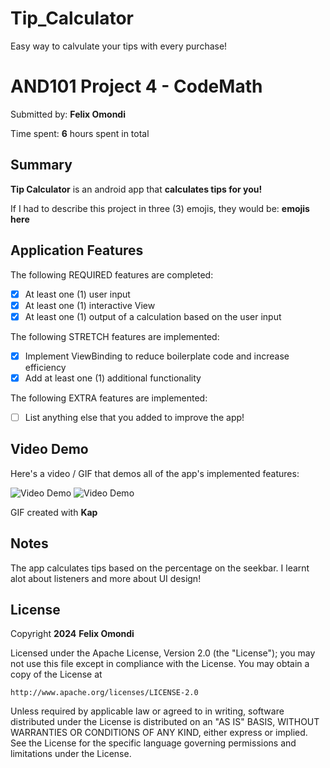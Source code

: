 # Tip_Calculator
 Easy way to calvulate your tips with every purchase!

 # AND101 Project 4 - CodeMath

Submitted by: **Felix Omondi**

Time spent: **6** hours spent in total

## Summary

**Tip Calculator** is an android app that **calculates tips for you!**

If I had to describe this project in three (3) emojis, they would be: **emojis here**

## Application Features

<!-- (This is a comment) Please be sure to change the [ ] to [x] for any features you completed.  If a feature is not checked [x], you might miss the points for that item! -->

The following REQUIRED features are completed:

- [X] At least one (1) user input
- [X] At least one (1) interactive View
- [X] At least one (1) output of a calculation based on the user input

The following STRETCH features are implemented:

- [X] Implement ViewBinding to reduce boilerplate code and increase efficiency
- [X] Add at least one (1) additional functionality

The following EXTRA features are implemented:

- [ ] List anything else that you added to improve the app!

## Video Demo

Here's a video / GIF that demos all of the app's implemented features:

<img src='https://submissions.us-east-1.linodeobjects.com/and101/BlM-B1CB.gif' title='Video Demo' width='' alt='Video Demo' />
<img src='http://i.imgur.com/(https://submissions.us-east-1.linodeobjects.com/and101/BlM-B1CB.gif)' title='Video Demo' width='' alt='Video Demo' />

GIF created with **Kap**

<!-- Recommended tools:
- [Kap](https://getkap.co/) for macOS
- [ScreenToGif](https://www.screentogif.com/) for Windows
- [peek](https://github.com/phw/peek) for Linux. -->

## Notes
The app calculates tips based on the percentage on the seekbar. 
I learnt alot about listeners and more about UI design!

## License

Copyright **2024** **Felix Omondi**

Licensed under the Apache License, Version 2.0 (the "License");
you may not use this file except in compliance with the License.
You may obtain a copy of the License at

    http://www.apache.org/licenses/LICENSE-2.0

Unless required by applicable law or agreed to in writing, software
distributed under the License is distributed on an "AS IS" BASIS,
WITHOUT WARRANTIES OR CONDITIONS OF ANY KIND, either express or implied.
See the License for the specific language governing permissions and
limitations under the License.
